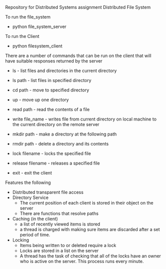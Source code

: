 Repository for Distributed Systems assignment Distributed File System

To run the file_system
  - python file_system_server

To run the Client
  - python filesystem_client

There are a number of commands that can be run on the client that will have suitable responses returned by the server

  - ls - list files and directories in the current directory
  - ls path - list files in specified directory
  - cd path - move to specified directory
  - up - move up one directory

  - read path - read the contents of a file
  - write file_name - writes file from current directory on local machine to the current directory on the remote server

  - mkdir path - make a directory at the following path
  - rmdir path - delete a directory and its contents

  - lock filename - locks the specified file
  - release filename - releases a specified file

  - exit - exit the client

Features the following
  - Distributed transparent file access
  - Directory Service
    - The current position of each client is stored in their object on the server
    - There are functions that resolve paths
  - Caching (in the client)
    - a list of recently viewed items is stored
    - a thread is charged with making sure items are discarded after a set period of time.
  - Locking
    - Items being written to or deleted require a lock
    - Locks are stored in a list on the server
    - A thread has the task of checking that all of the locks have an owner who is active on the server. This process runs every minute.
